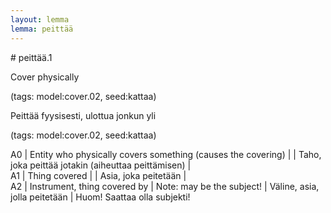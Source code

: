 ```yaml
---
layout: lemma
lemma: peittää
---
```


<div class="sense">
# <span class="sensename">peittää.1</span>

<span class="description">Cover physically</span>

(tags: model:cover.02, seed:kattaa)

<span class="description">Peittää fyysisesti, ulottua jonkun yli</span>

(tags: model:cover.02, seed:kattaa)

A0 | Entity who physically covers something (causes the covering) |   | Taho, joka peittää jotakin (aiheuttaa peittämisen) |  
A1 | Thing covered |   | Asia, joka peitetään |  
A2 | Instrument, thing covered by | Note: may be the subject! | Väline, asia, jolla peitetään | Huom! Saattaa olla subjekti!

</div>

